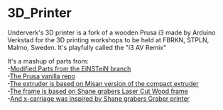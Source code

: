 3D_Printer
==========

Underverk's 3D printer is a fork of a wooden Prusa i3 made by Arduino Verkstad for the 3D printing workshops to be held at FBRKN, STPLN, Malmo, Sweden. It's playfully called the "i3 AV Remix"

It's a mashup of parts from:  
-[Modified Parts from the EiNSTeiN branch](https://github.com/EiNSTeiN-/Prusa3)  
-[The Prusa vanilla repo](https://github.com/josefprusa/Prusa3-vanilla)  
-[The extruder is based on Misan version of the compact extruder](http://www.thingiverse.com/thing:100982)  
-[The frame is based on Shane grabers Laser Cut Wood frame](https://github.com/sgraber/Prusa3_LC)  
-[And x-carriage was inspired by Shane grabers Graber printer](https://github.com/sgraber/Graber)  

